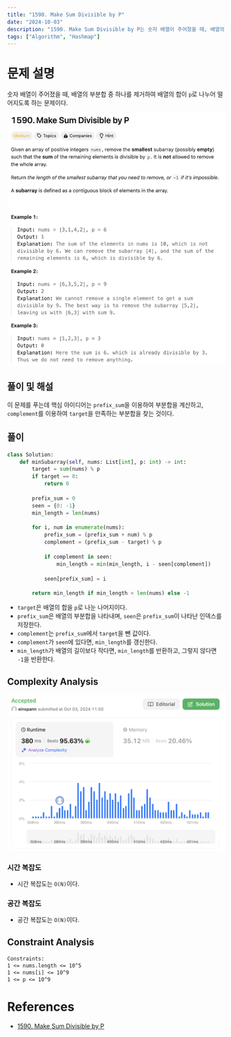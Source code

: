 ```yaml
---
title: "1590. Make Sum Divisible by P"
date: "2024-10-03"
description: "1590. Make Sum Divisible by P는 숫자 배열이 주어졌을 때, 배열의 부분합 중 하나를 제거하여 배열의 합이 `p`로 나누어 떨어지도록 하는 문제이다."
tags: ["Algorithm", "Hashmap"]
---
```


# 문제 설명
숫자 배열이 주어졌을 때, 배열의 부분합 중 하나를 제거하여 배열의 합이 `p`로 나누어 떨어지도록 하는 문제이다.

![1590](../../../images/LEET/1590/1590.png)

## 풀이 및 해설
이 문제를 푸는데 핵심 아이디어는 `prefix_sum`을 이용하여 부분합을 계산하고, `complement`를 이용하여 `target`을 만족하는 부분합을 찾는 것이다.

## 풀이
```python
class Solution:
    def minSubarray(self, nums: List[int], p: int) -> int:
        target = sum(nums) % p
        if target == 0:
            return 0

        prefix_sum = 0
        seen = {0: -1}
        min_length = len(nums)

        for i, num in enumerate(nums):
            prefix_sum = (prefix_sum + num) % p
            complement = (prefix_sum - target) % p

            if complement in seen:
                min_length = min(min_length, i - seen[complement])
            
            seen[prefix_sum] = i
        
        return min_length if min_length < len(nums) else -1
```
- `target`은 배열의 합을 `p`로 나눈 나머지이다.
- `prefix_sum`은 배열의 부분합을 나타내며, `seen`은 `prefix_sum`이 나타난 인덱스를 저장한다.
- `complement`는 `prefix_sum`에서 `target`을 뺀 값이다.
- `complement`가 `seen`에 있다면, `min_length`를 갱신한다.
- `min_length`가 배열의 길이보다 작다면, `min_length`를 반환하고, 그렇지 않다면 `-1`을 반환한다.



## Complexity Analysis
![tc](../../../images/LEET/1590/tc.png)

### 시간 복잡도
- 시간 복잡도는 `O(N)`이다.

### 공간 복잡도
- 공간 복잡도는 `O(N)`이다.

## Constraint Analysis
```
Constraints:
1 <= nums.length <= 10^5
1 <= nums[i] <= 10^9
1 <= p <= 10^9
```

# References
- [1590. Make Sum Divisible by P](https://leetcode.com/problems/make-sum-divisible-by-p/)